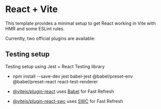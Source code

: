 # React + Vite

This template provides a minimal setup to get React working in Vite with HMR and some ESLint rules.

Currently, two official plugins are available:

## Testing setup

Testing setup using Jest + React Testing library

- npm install --save-dev jest babel-jest @babel/preset-env @babel/preset-react react-test-renderer

- [@vitejs/plugin-react](https://github.com/vitejs/vite-plugin-react/blob/main/packages/plugin-react/README.md) uses [Babel](https://babeljs.io/) for Fast Refresh
- [@vitejs/plugin-react-swc](https://github.com/vitejs/vite-plugin-react-swc) uses [SWC](https://swc.rs/) for Fast Refresh
